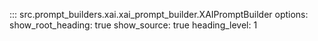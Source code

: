 ::: src.prompt_builders.xai.xai_prompt_builder.XAIPromptBuilder
    options:
        show_root_heading: true
        show_source: true
        heading_level: 1